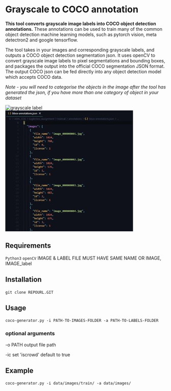 # Grayscale to COCO annotation

**This tool converts grayscale image labels into COCO object detection annotations.** These annotations can be used to train many of the common object detection machine learning models, such as pytorch vision, meta detectron2 and google tensorflow.

The tool takes in your images and corresponding grayscale labels, and outputs a COCO object detection segmentation json. It uses openCV to convert grayscale image labels to pixel segmentations and bounding boxes, and packages the output into the official COCO segmentation JSON format. The output COCO json can be fed directly into any object detection model which accepts COCO data.

*Note - you will need to categorise the objects in the image after the tool has generated the json, if you have more than one category of object in your dataset*

![grayscale label](data/labels/patch_2020_08_12_7251_label.png)&nbsp;&nbsp;&nbsp;&nbsp;&nbsp;&nbsp;&nbsp;&nbsp;&nbsp;
![coco json](coco-example.jpg)

## Requirements
`Python3`
`openCV`
IMAGE & LABEL FILE MUST HAVE SAME NAME OR IMAGE, IMAGE_label

## Installation
```git clone REPOURL.GIT```

## Usage

```coco-generator.py -i PATH-TO-IMAGES-FOLDER -a PATH-TO-LABELS-FOLDER```

### optional arguments
-o PATH		output file path

-ic			set 'iscrowd' default to true

## Example
```coco-generator.py -i data/images/train/ -a data/images/```